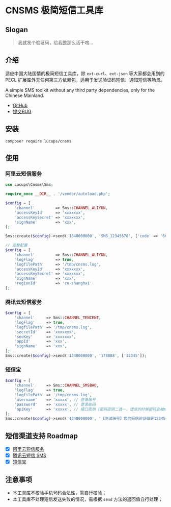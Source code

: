 # CNSMS 极简短信工具库

## Slogan

> 我就发个验证码，给我整那么活干啥...

## 介绍

适应中国大陆国情的极简短信工具库，除 `ext-curl`、`ext-json` 等大家都会用到的 PECL 扩展库外无任何第三方依赖包，适用于发送验证码短信、通知短信等场景。

A simple SMS toolkit without any third party dependencies, only for the Chinese Mainland.

- [GitHub](https://github.com/lucups/cnsms)
- [提交BUG](https://github.com/lucups/cnsms/issues/new)

## 安装

```shell
composer require lucups/cnsms
```

## 使用

### 阿里云短信服务

```php
use Lucups\Cnsms\Sms;

require_once __DIR__ . '/vendor/autoload.php';

$config = [
    'channel'         => Sms::CHANNEL_ALIYUN,
    'accessKeyId'     => 'xxxxxxx',
    'accessKeySecret' => 'xxxxxxx',
    'signName'        => 'xxx',
];

Sms::create($config)->send('1340000000', 'SMS_12345678', ['code' => '666888']);

// 完整配置
$config = [
    'channel'         => Sms::CHANNEL_ALIYUN,
    'logFlag'         => true,
    'logfilePath'     => '/tmp/cnsms.log',
    'accessKeyId'     => 'xxxxxxx',
    'accessKeySecret' => 'xxxxxxx',
    'signName'        => 'xxx',
    'regionId'        => 'cn-shanghai'
];
```

### 腾讯云短信服务

```php
$config = [
    'channel'     => Sms::CHANNEL_TENCENT,
    'logFlag'     => true,
    'logfilePath' => '/tmp/cnsms.log',
    'secretId'    => 'xxxxxxx',
    'secKey'      => 'xxxxxxx',
    'appId'       => 'xxx',
    'signName'    => 'xxx',
];
Sms::create($config)->send('1340000000', '178888', ['12345']);
```

### 短信宝

```php
$config = [
    'channel'     => Sms::CHANNEL_SMSBAO,
    'logFlag'     => true,
    'logfilePath' => '/tmp/cnsms.log',
    'username'    => 'xxxxx', // 登录账号
    'password'    => 'xxxxx', // 登录密码
    'apiKey'      => 'xxxxx', // 接口密钥（密码密钥二选一，请求的时候密码会被md5处理，apiKey 不会）
];
Sms::create($config)->send('1340000000', '【测试账号】您的短信验证码是123456 ，在10分钟内有效。');
```

## 短信渠道支持 Roadmap

- [x] [阿里云短信服务](https://www.aliyun.com/product/sms)
- [x] [腾讯云短信 SMS](https://cloud.tencent.com/product/sms)
- [x] [短信宝](https://www.smsbao.com/)

## 注意事项

- 本工具库不校验手机号码合法性，需自行校验；
- 本工具库不处理短信发送失败的情况，需根据 `send` 方法的返回值自行处理；
